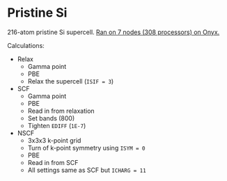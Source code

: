 # Pristine Si

216-atom pristine Si supercell. [Ran on 7 nodes (308 processors) on Onyx.](https://github.com/laurarnichols/CrossSectionCalculations/blob/main/Scripts/onyx/run_VASP.scr)

Calculations:
* Relax
  * Gamma point
  * PBE
  * Relax the supercell (`ISIF = 3`)
* SCF
  * Gamma point
  * PBE
  * Read in from relaxation
  * Set bands (800)
  * Tighten `EDIFF` (`1E-7`)
* NSCF
  * 3x3x3 k-point grid
  * Turn of k-point symmetry using `ISYM = 0`
  * PBE
  * Read in from SCF
  * All settings same as SCF but `ICHARG = 11`
